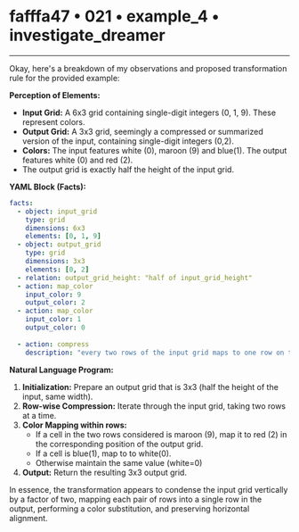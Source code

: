 # fafffa47 • 021 • example_4 • investigate_dreamer

---
Okay, here's a breakdown of my observations and proposed transformation rule for the provided example:

**Perception of Elements:**

*   **Input Grid:** A 6x3 grid containing single-digit integers (0, 1, 9). These represent colors.
*   **Output Grid:** A 3x3 grid, seemingly a compressed or summarized version of the input, containing single-digit integers (0,2).
*   **Colors:** The input features white (0), maroon (9) and blue(1). The output features white (0) and red (2).
*    The output grid is exactly half the height of the input grid.

**YAML Block (Facts):**



```yaml
facts:
  - object: input_grid
    type: grid
    dimensions: 6x3
    elements: [0, 1, 9]
  - object: output_grid
    type: grid
    dimensions: 3x3
    elements: [0, 2]
  - relation: output_grid_height: "half of input_grid_height"
  - action: map_color
    input_color: 9
    output_color: 2
  - action: map_color
    input_color: 1
    output_color: 0
    
  - action: compress
    description: "every two rows of the input grid maps to one row on the output grid"

```



**Natural Language Program:**

1.  **Initialization:** Prepare an output grid that is 3x3 (half the height of the input, same width).
2.  **Row-wise Compression:** Iterate through the input grid, taking two rows at a time.
3. **Color Mapping within rows:**
    *   If a cell in the two rows considered is maroon (9), map it to red (2) in the corresponding position of the output grid.
    *    If a cell is blue(1), map to to white(0).
    *    Otherwise maintain the same value (white=0)
4.  **Output:** Return the resulting 3x3 output grid.

In essence, the transformation appears to condense the input grid vertically by a factor of two, mapping each pair of rows into a single row in the output, performing a color substitution, and preserving horizontal alignment.

